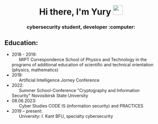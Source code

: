 <h1 align="center">
  Hi there, I'm Yury 
  <img src="https://github.com/blackcater/blackcater/raw/main/images/Hi.gif" height="32"/>
</h1>
<h3 align="center">cybersecurity student, developer :computer:</h3>


Education:
----------

* 2018 - 2019:\
    &nbsp;&nbsp;&nbsp;&nbsp;&nbsp;&nbsp;MIPT Correspondence School of Physics and Technology in the programs of additional education of scientific and technical orientation (physics, mathematics)
* 2019:\
    &nbsp;&nbsp;&nbsp;&nbsp;&nbsp;&nbsp;Artificial Intelligence Jorney Conference
* 2022:\
    &nbsp;&nbsp;&nbsp;&nbsp;&nbsp;&nbsp;Summer School-Conference "Cryptography and Information Security" Novosibirsk State University
* 08.06.2023:\
    &nbsp;&nbsp;&nbsp;&nbsp;&nbsp;&nbsp;Cyber Studies CODE IS (information security) and PRACTICES
* 2019 – present:\
    &nbsp;&nbsp;&nbsp;&nbsp;&nbsp;&nbsp;University: I. Kant BFU, specialty cybersecurity
<!--
tab = &nbsp;&nbsp;&nbsp;&nbsp;&nbsp;&nbsp;

- 🔭 I’m currently working on ...
- 🌱 I’m currently learning FastAPI, Django
- 👯 I’m looking to collaborate on ...
- 🤔 I’m looking for help with ...
- 💬 Ask me about ...
- 📫 How to reach me: ...
- 😄 Pronouns: ...
- ⚡ Fun fact: ...
-->

